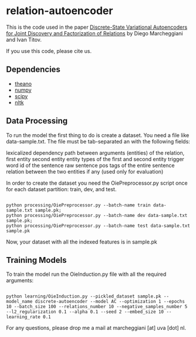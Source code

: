 # relation-autoencoder
This is the code used in the paper [Discrete-State Variational Autoencoders for Joint Discovery and Factorization of Relations](https://transacl.org/ojs/index.php/tacl/article/viewFile/761/190) by Diego Marcheggiani and Ivan Titov.

If you use this code, please cite us.

Dependencies
-----------
- [theano](http://deeplearning.net/software/theano/)
- [numpy](http://http://www.numpy.org/)
- [scipy](http://https://www.scipy.org/)
- [nltk](http://http://www.nltk.org/)


Data Processing
--------------
To run the model the first thing to do is create a dataset.
You need a file like data-sample.txt.
The file must be tab-separated an with the following fields:

lexicalized dependency path between arguments (entities) of the relation,
first entity
second entity
entity types of the first and second entity
trigger word
id of the sentence
raw sentence
pos tags of the entire sentence
relation between the two entities if any (used only for evaluation)


In order to create the dataset you need the OiePreprocessor.py script once for each dataset partition: train, dev, and test.
<pre><code>
python processing/OiePreprocessor.py --batch-name train data-sample.txt sample.pk;
python processing/OiePreprocessor.py --batch-name dev data-sample.txt sample.pk;
python processing/OiePreprocessor.py --batch-name test data-sample.txt sample.pk
</code></pre>

Now, your dataset with all the indexed features is in sample.pk

Training Models
------------
To train the model run the OieInduction.py file with all the required arguments:
<pre><code>
python learning/OieInduction.py --pickled_dataset sample.pk --model_name discrete-autoencoder --model AC --optimization 1 --epochs 10 --batch_size 100 --relations_number 10 --negative_samples_number 5 --l2_regularization 0.1 --alpha 0.1 --seed 2 --embed_size 10 --learning_rate 0.1
</code></pre>


For any questions, please drop me a mail at marcheggiani [at] uva [dot] nl. 
